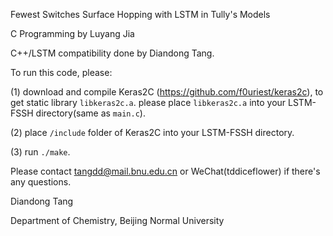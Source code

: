 Fewest Switches Surface Hopping with LSTM in Tully's Models 

C Programming by Luyang Jia

C++/LSTM compatibility done by Diandong Tang.

To run this code, please:

(1) download and compile Keras2C (https://github.com/f0uriest/keras2c), to get static library <code>libkeras2c.a</code>.
    please place <code>libkeras2c.a</code> into your LSTM-FSSH directory(same as <code>main.c</code>).

(2) place <code>/include</code> folder of Keras2C into your LSTM-FSSH directory.

(3) run <code>./make</code>.

Please contact tangdd@mail.bnu.edu.cn or WeChat(tddiceflower) if there's any questions.

Diandong Tang

Department of Chemistry, Beijing Normal University
